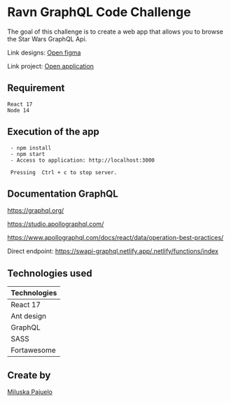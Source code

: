 # Ravn GraphQL Code Challenge

The goal of this challenge is to create a web app that allows you to browse the Star Wars GraphQL Api.

Link designs: <a href="https://www.figma.com/file/Ceoqa8DbrtyKoOBDR77ktm/Ravn-Code-Challenge?node-id=34%3A13" target="_blank"></strong>Open figma</a>

Link project: <a href="https://pensive-wozniak-a4e9a0.netlify.app" target="_blank"></strong>Open application</a>

## Requirement
```
React 17
Node 14
```
## Execution of the app
```
 - npm install
 - npm start
 - Access to application: http://localhost:3000

 Pressing  Ctrl + c to stop server.

```

## Documentation GraphQL

https://graphql.org/

https://studio.apollographql.com/

https://www.apollographql.com/docs/react/data/operation-best-practices/

Direct endpoint: https://swapi-graphql.netlify.app/.netlify/functions/index

## Technologies used

 | Technologies    |
 |-----------------|
 | React 17        |
 | Ant design      |
 | GraphQL         |
 | SASS            |
 | Fortawesome     |
## Create by
<a href="https://github.com/miluskapajuelo" target="_blank"></strong>Miluska Pajuelo</a>
